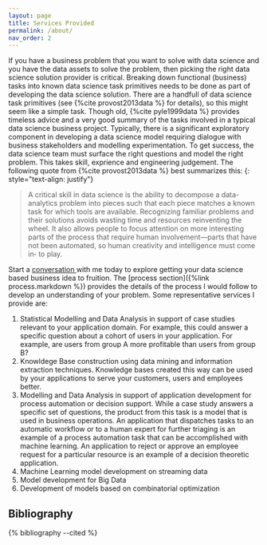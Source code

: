```yaml
---
layout: page
title: Services Provided
permalink: /about/
nav_order: 2
---
```



If you have a business problem that you want to solve with data science and you have the data assets to solve the problem, then picking the right data science solution provider is critical. Breaking down functional (business) tasks into known data science task primitives needs to be done as part of developing the data science solution. There are a handfull of data science task primitives (see {%cite provost2013data %} for details), so this might seem like a simple task. Though old, {%cite pyle1999data %} provides timeless advice and a very good summary of the tasks involved in a typical data science business project. Typically, there is a significant exploratory component in developing a data science model requiring dialogue with business stakeholders and modelling experimentation. To get success, the data science team must surface the right questions and model the right problem. This takes skill, exprience and engineering judgement. The following quote from {%cite provost2013data %} best summarizes this:
{: style="text-align: justify"}

> A critical skill in data science is the ability to decompose a data- analytics problem into pieces such that each piece matches a known task for which tools are available. Recognizing familiar problems and their solutions avoids wasting time and resources reinventing the wheel. It also allows people to focus attention on more interesting parts of the process that require human involvement—parts that have not been automated, so human creativity and intelligence must come in‐ to play.

Start a <a href="https://calendly.com/rajiv-sambasivan/30min"> conversation </a> with me today to explore getting your data science based business idea to fruition. The [process section]({%link process.markdown %}) provides the details of the process I would follow to develop an understanding of your problem. Some representative services I provide are:

1. Statistical Modelling and Data Analysis in support of case studies relevant to your application domain. For example, this could answer a specific question about a cohort of users in your application. For example, are users from group A more profitable than users from group B?
2. Knowldege Base construction using data mining and information extraction techniques. Knowledge bases created this way can be used by your applications to serve your customers, users and employees better.
3. Modelling and Data Analysis in support of application development for process automation or decision support. While a case study answers a specific set of questions, the product from this task is a model that is used in business operations. An application that dispatches tasks to an automatic workflow or to a human expert for further triaging is an example of a process automation task that can be accomplished with machine learning. An application to reject or approve an employee request for a particular resource is an example of a decision theoretic application.
4. Machine Learning model development on streaming data
5. Model development for Big Data 
6. Development of models based on combinatorial optimization

## Bibliography
{% bibliography --cited %}